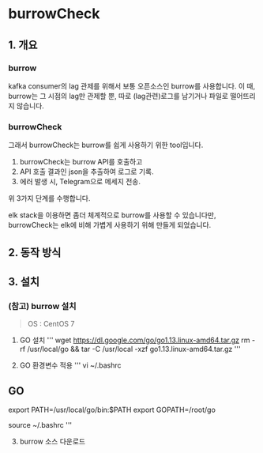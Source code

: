 # burrowCheck

## 1. 개요
### burrow
kafka consumer의 lag 관제를 위해서  보통 오픈소스인 burrow를 사용합니다.
이 때, burrow는 그 시점의 lag만 관제할 뿐, 따로 (lag관련)로그를 남기거나 파일로 떨어뜨리지 않습니다.

### burrowCheck
그래서 burrowCheck는 burrow를 쉽게 사용하기 위한 tool입니다.

1) burrowCheck는 burrow API를 호출하고
2) API 호출 결과인 json을 추출하여 로그로 기록.
3) 에러 발생 시, Telegram으로 메세지 전송.

위 3가지 단계를 수행합니다.

elk stack을 이용하면  좀더 체계적으로 burrow를 사용할 수 있습니다만, 
burrowCheck는 elk에 비해 가볍게 사용하기 위해 만들게 되었습니다.

## 2. 동작 방식


## 3. 설치
### (참고) burrow 설치
> OS : CentOS 7

1) GO 설치
'''
wget https://dl.google.com/go/go1.13.linux-amd64.tar.gz
rm -rf /usr/local/go && tar -C /usr/local -xzf go1.13.linux-amd64.tar.gz
'''

2) GO 환경변수 적용
'''
vi ~/.bashrc

## GO
export PATH=/usr/local/go/bin:$PATH
export GOPATH=/root/go

source ~/.bashrc
'''

3) burrow 소스 다운로드




